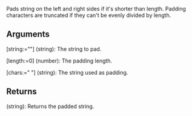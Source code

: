 Pads string on the left and right sides if it's shorter than length. Padding characters are truncated if they can't be evenly divided by length.

## Arguments
[string:=""] (string): The string to pad.

[length:=0] (number): The padding length.

[chars:=" "] (string): The string used as padding.


## Returns
(string): Returns the padded string.
